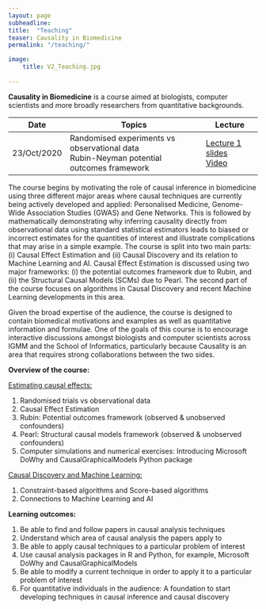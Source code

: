 ```yaml
---
layout: page
subheadline:
title:  "Teaching"
teaser: Causality in Biomedicine
permalink: "/teaching/"

image:
    title: V2_Teaching.jpg
    
---
```


<strong>Causality in Biomedicine</strong> is a course aimed at biologists, computer scientists and more broadly researchers from quantitative backgrounds.

<table class="center">
<thead>
  <tr>
    <th>Date</th>
    <th>Topics</th>
    <th>Lecture</th>
  </tr>
</thead>
<tbody>
     <tr>
      <td>23/Oct/2020</td>
      <td>Randomised experiments vs observational data <br/> Rubin-Neyman potential outcomes framework </td>
      <td><a href="/slides/Lec1_Introduction.pdf" download="">Lecture 1 slides</a><br />
      <a href="https://media.ed.ac.uk/media/Causality+in+BiomedicineA+Lecture+1/1_kliyh0nh/186508923">Video</a></td>
  </tr>
 </tbody>
</table>


The course begins by motivating the role of causal inference in biomedicine using three different major areas where causal techniques are currently being actively developed and applied: Personalised Medicine, Genome-Wide Association Studies (GWAS) and Gene Networks. This is followed by mathematically demonstrating why inferring causality directly from observational data using standard statistical estimators leads to biased or incorrect estimates for the quantities of interest and illustrate complications that may arise in a simple example. The course is split into two main parts: (i) Causal Effect Estimation and (ii) Causal Discovery and its relation to Machine Learning and AI. Causal Effect Estimation is discussed using two major frameworks: (i) the potential outcomes framework due to Rubin, and (ii) the Structural Causal Models (SCMs) due to Pearl. The second part of the course focuses on algorithms in Causal Discovery and recent Machine Learning developments in this area.

Given the broad expertise of the audience, the course is designed to contain biomedical motivations and examples as well as quantitative information and formulae. One of the goals of this course is to encourage interactive discussions amongst biologists and computer scientists across IGMM and the School of Informatics, particularly because Causality is an area that requires strong collaborations between the two sides.

<strong>Overview of the course:</strong>

<u>Estimating causal effects:</u>
1. Randomised trials vs observational data
2. Causal Effect Estimation
3. Rubin: Potential outcomes framework (observed & unobserved confounders)
4. Pearl: Structural causal models framework (observed & unobserved confounders)
5. Computer simulations and numerical exercises: Introducing Microsoft DoWhy and CausalGraphicalModels Python package

<u>Causal Discovery and Machine Learning:</u>
1. Constraint-based algorithms and Score-based algorithms
2. Connections to Machine Learning and AI


<strong>Learning outcomes:</strong>
1. Be able to find and follow papers in causal analysis techniques 
2. Understand which area of causal analysis the papers apply to
3. Be able to apply causal techniques to a particular problem of interest 
4. Use causal analysis packages in R and Python, for example, Microsoft DoWhy and CausalGraphicalModels
5. Be able to modify a current technique in order to apply it to a particular problem of interest 
6. For quantitative individuals in the audience: A foundation to start developing techniques in causal inference and causal discovery

[1]: https://github.com/avakhamseh/Causality_in_Biomedicine_Lectures